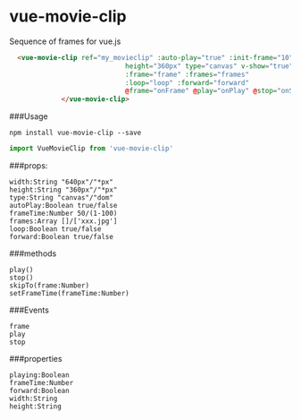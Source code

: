 # vue-movie-clip
Sequence of frames for vue.js


```html
  <vue-movie-clip ref="my_movieclip" :auto-play="true" :init-frame="10" width="640px"
                             height="360px" type="canvas" v-show="true" :frame-time="frameTime"
                             :frame="frame" :frames="frames"
                             :loop="loop" :forward="forward"
                             @frame="onFrame" @play="onPlay" @stop="onStop">
             </vue-movie-clip>
````
###Usage
```
npm install vue-movie-clip --save
```
```javascript
import VueMovieClip from 'vue-movie-clip'
```


###props:
```
width:String "640px"/"*px"
height:String "360px"/"*px"
type:String "canvas"/"dom"
autoPlay:Boolean true/false
frameTime:Number 50/(1-100) 
frames:Array []/['xxx.jpg']
loop:Boolean true/false
forward:Boolean true/false
```

###methods
 ```
 play()
 stop()
 skipTo(frame:Number)
 setFrameTime(frameTime:Number)
```
 
 
###Events
 ```
frame 
play
stop
 
 ```


###properties
 ```
 playing:Boolean
 frameTime:Number
 forward:Boolean
 width:String
 height:String
```

 
 
 
 